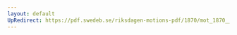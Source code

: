 ```yaml
---
layout: default
UpRedirect: https://pdf.swedeb.se/riksdagen-motions-pdf/1870/mot_1870__ak__00257/mot_1870__ak__00257_001.pdf
---
```

